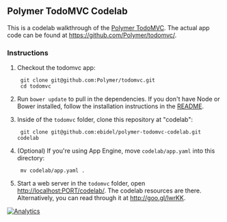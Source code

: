 ## Polymer TodoMVC Codelab

This is a codelab walkthrough of the [Polymer TodoMVC](http://todomvc.com/architecture-examples/polymer/).
The actual app code can be found at https://github.com/Polymer/todomvc/.

### Instructions

1. Checkout the todomvc app:

        git clone git@github.com:Polymer/todomvc.git
        cd todomvc
    
2. Run `bower update` to pull in the dependencies. If you don't have Node or Bower installed, follow the installation instructions in the [README](https://github.com/Polymer/todomvc/blob/master/README.md).
3. Inside of the `todomvc` folder, clone this repository at "codelab":

        git clone git@github.com:ebidel/polymer-todomvc-codelab.git codelab

3. (Optional) If you're using App Engine, move `codelab/app.yaml` into this directory:

        mv codelab/app.yaml .

4. Start a web server in the `todomvc` folder, open [ http://localhost:PORT/codelab/](http://localhost:<PORT>/codelab/). The codelab resources are there. Alternatively, you can read through it at http://goo.gl/lwrKK.

[![Analytics](https://ga-beacon.appspot.com/UA-46812528-1/ebidel/polymer-todomvc-codelab/README)](https://github.com/igrigorik/ga-beacon)
